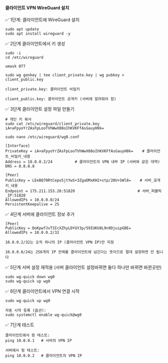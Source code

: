 #### 클라이언트 VPN WireGuard 설치

✅ 1단계: 클라이언트에 WireGuard 설치
```less
sudo apt update
sudo apt install wireguard -y
```

✅ 2단계 클라이언트에서 키 생성
```less
sudo -i
cd /etc/wireguard

umask 077

sudo wg genkey | tee client_private.key | wg pubkey > client_public.key
```

```less
client_private.key: 클라이언트 비밀키

client_public.key: 클라이언트 공개키 (서버에 알려줘야 함)
```

✅ 3단계 클라이언트 설정 파일 만들기

```less
# 개인 키 복사
sudo cat /etc/wireguard/client_private.key
iA+aFpyoYrZAsFpLooTVhWwX08oIhKVKFfAsGauyH0k=

sudo nano /etc/wireguard/wg0.conf

[Interface]
PrivateKey = iA+aFpyoYrZAsFpLooTVhWwX08oIhKVKFfAsGauyH0k=    # 클라이언트_비밀키_내용
Address = 10.0.0.2/24          # 클라이언트의 VPN 내부 IP (서버와 같은 대역)
DNS = 8.8.8.8

[Peer]
PublicKey = LEeBQ70RtCepo5jtYwS+3ZgaDMxKH2+stp/20U+SWl8=    # 서버_공개키_내용
Endpoint = 175.211.153.28:51820                            # 서버_퍼블릭_IP:51820
AllowedIPs = 10.0.0.0/24
PersistentKeepalive = 25

```

✅ 4단계 서버에 클라이언트 정보 추가
```less
[Peer]
PublicKey = DoKpwfJvT3IcXZhyLDYGY3p/59IUKU8L9n9DjuipGBE=
AllowedIPs = 10.0.0.2/32
```

```less
10.0.0.2/32는 오직 하나의 IP (클라이언트 VPN IP)만 지정

10.0.0.0/24는 256개의 IP 전체를 클라이언트에 넘긴다는 뜻이므로 절대 설정하면 안 됩니다
```

✅ 5단계 서버 설정 재적용 (서버 클라이언트 설정바뀌면 둘다 하나만 바뀌면 바뀐곳만)
```less
sudo wg-quick down wg0
sudo wg-quick up wg0
```

✅ 6단계 클라이언트에서 VPN 연결 시작
```less
sudo wg-quick up wg0

자동 시작 등록 (옵션):
sudo systemctl enable wg-quick@wg0
```

✅ 7단계 테스트
```less
클라이언트에서 핑 테스트:
ping 10.0.0.1   # 서버의 VPN IP

서버에서 핑 테스트:
ping 10.0.0.2   # 클라이언트의 VPN IP
```



